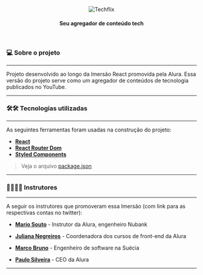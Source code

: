 
<p align="center">
   <img src="https://fontmeme.com/permalink/200728/f742058aa7b0e1cb02c9bf0671b9e191.png" alt="Techflix"/>
</p>

<h4 align="center">Seu agregador de conteúdo tech</h4>


</br>



### 💻 Sobre o projeto
------------
Projeto desenvolvido ao longo da Imersão React promovida pela Alura. Essa versão do projeto serve como um agregador de conteúdos de tecnologia publicados no YouTube.
______

### 🛠🛠 Tecnologias utilizadas
------------
As seguintes ferramentas foram usadas na construção do projeto:

-  **[React](https://reactjs.org/)**
-  **[React Router Dom](https://github.com/ReactTraining/react-router/tree/master/packages/react-router-dom)**
- **[Styled Components](https://github.com/styled-components/styled-components)**

> Veja o arquivo  [package.json](https://github.com/fagnerzulin/techflix/blob/master/package.json)

______________
### 👩‍🏫👨‍🏫 Instrutores
------------
A seguir os instrutores que promoveram essa Imersão (com link para as respectivas contas no twitter):

- **[Mario Souto](https://twitter.com/omariosouto)** - Instrutor da Alura, engenheiro Nubank

- **[Juliana Negreiros](https://twitter.com/juunegreiros)** - Coordenadora dos cursos de front-end da Alura

- **[Marco Bruno](https://twitter.com/marcobrunodev)** - Engenheiro de software na Suécia

- **[Paulo Silveira](https://twitter.com/paulo_caelum)** - CEO da Alura
_________________
